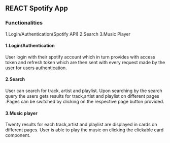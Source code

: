 ## REACT Spotify App

### Functionalities
1.Login/Authentication(Spotify API) 2.Search 3.Music Player

#### 1.Login/Authentication
User login with their spotify account which in turn provides with access token and refresh token which are then sent with every request made by the user for users authentication.

#### 2.Search
User can search for track, artist and playlist. Upon searching by the search query the users gets results for track,artist and playlist on different pages .Pages can be switched by clicking on the respective page button provided.

#### 3.Music player
Twenty results for each track,artist and playlist are displayed in cards on different pages. User is able to play the music on clicking the clickable card component. 
